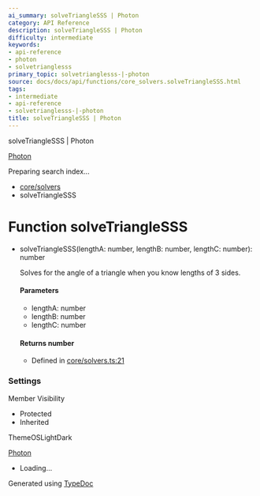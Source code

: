 ```yaml
---
ai_summary: solveTriangleSSS | Photon
category: API Reference
description: solveTriangleSSS | Photon
difficulty: intermediate
keywords:
- api-reference
- photon
- solvetrianglesss
primary_topic: solvetrianglesss-|-photon
source: docs/docs/api/functions/core_solvers.solveTriangleSSS.html
tags:
- intermediate
- api-reference
- solvetrianglesss-|-photon
title: solveTriangleSSS | Photon
---
```

solveTriangleSSS | Photon

[Photon](../index.md)




Preparing search index...

* [core/solvers](../modules/core_solvers.md)
* solveTriangleSSS

# Function solveTriangleSSS

* solveTriangleSSS(lengthA: number, lengthB: number, lengthC: number): number

  Solves for the angle of a triangle when you know lengths of 3 sides.

  #### Parameters

  + lengthA: number
  + lengthB: number
  + lengthC: number

  #### Returns number

  + Defined in [core/solvers.ts:21](https://github.com/mwhite454/photon/blob/main/packages/photon/src/core/solvers.ts#L21)

### Settings

Member Visibility

* Protected
* Inherited

ThemeOSLightDark

[Photon](../index.md)

* Loading...

Generated using [TypeDoc](https://typedoc.org/)
